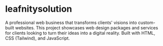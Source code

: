 # leafnitysolution
A professional web business that transforms clients' visions into custom-built websites. This project showcases web design packages and services for clients looking to turn their ideas into a digital reality. Built with HTML, CSS (Tailwind), and JavaScript.
